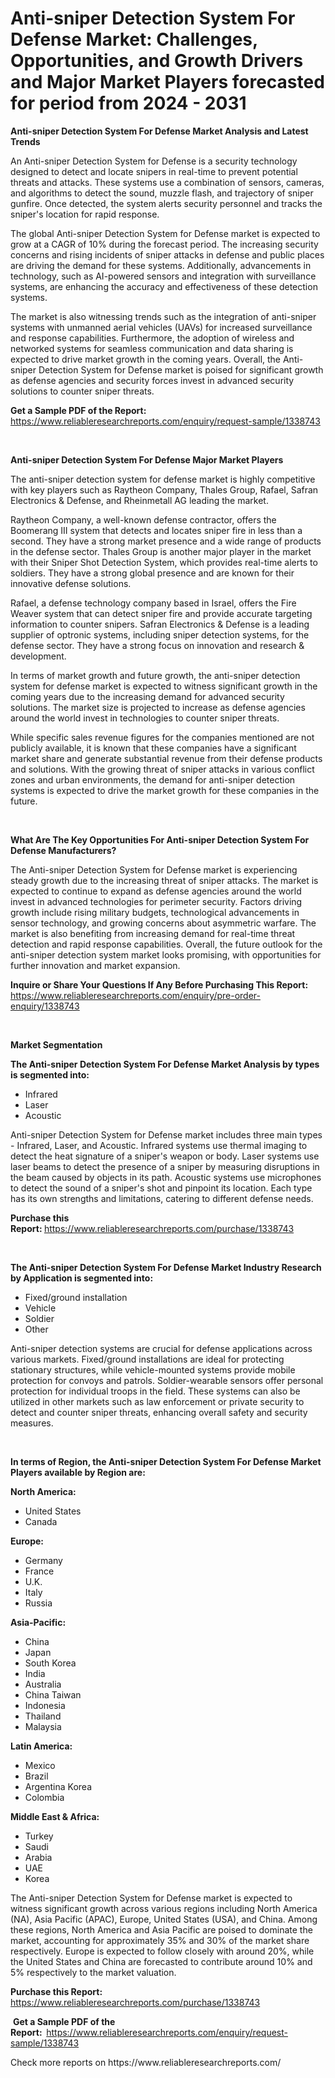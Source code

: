 <p><h1>Anti-sniper Detection System For Defense Market: Challenges, Opportunities, and Growth Drivers and Major Market Players forecasted for period from 2024 - 2031</h1></p><p><strong>Anti-sniper Detection System For Defense Market Analysis and Latest Trends</strong></p>
<p><p>An Anti-sniper Detection System for Defense is a security technology designed to detect and locate snipers in real-time to prevent potential threats and attacks. These systems use a combination of sensors, cameras, and algorithms to detect the sound, muzzle flash, and trajectory of sniper gunfire. Once detected, the system alerts security personnel and tracks the sniper's location for rapid response.</p><p>The global Anti-sniper Detection System for Defense market is expected to grow at a CAGR of 10% during the forecast period. The increasing security concerns and rising incidents of sniper attacks in defense and public places are driving the demand for these systems. Additionally, advancements in technology, such as AI-powered sensors and integration with surveillance systems, are enhancing the accuracy and effectiveness of these detection systems.</p><p>The market is also witnessing trends such as the integration of anti-sniper systems with unmanned aerial vehicles (UAVs) for increased surveillance and response capabilities. Furthermore, the adoption of wireless and networked systems for seamless communication and data sharing is expected to drive market growth in the coming years. Overall, the Anti-sniper Detection System for Defense market is poised for significant growth as defense agencies and security forces invest in advanced security solutions to counter sniper threats.</p></p>
<p><strong>Get a Sample PDF of the Report:&nbsp;</strong> <a href="https://www.reliableresearchreports.com/enquiry/request-sample/1338743">https://www.reliableresearchreports.com/enquiry/request-sample/1338743</a></p>
<p>&nbsp;</p>
<p><strong>Anti-sniper Detection System For Defense Major Market Players</strong></p>
<p><p>The anti-sniper detection system for defense market is highly competitive with key players such as Raytheon Company, Thales Group, Rafael, Safran Electronics & Defense, and Rheinmetall AG leading the market. </p><p>Raytheon Company, a well-known defense contractor, offers the Boomerang III system that detects and locates sniper fire in less than a second. They have a strong market presence and a wide range of products in the defense sector. Thales Group is another major player in the market with their Sniper Shot Detection System, which provides real-time alerts to soldiers. They have a strong global presence and are known for their innovative defense solutions.</p><p>Rafael, a defense technology company based in Israel, offers the Fire Weaver system that can detect sniper fire and provide accurate targeting information to counter snipers. Safran Electronics & Defense is a leading supplier of optronic systems, including sniper detection systems, for the defense sector. They have a strong focus on innovation and research & development.</p><p>In terms of market growth and future growth, the anti-sniper detection system for defense market is expected to witness significant growth in the coming years due to the increasing demand for advanced security solutions. The market size is projected to increase as defense agencies around the world invest in technologies to counter sniper threats.</p><p>While specific sales revenue figures for the companies mentioned are not publicly available, it is known that these companies have a significant market share and generate substantial revenue from their defense products and solutions. With the growing threat of sniper attacks in various conflict zones and urban environments, the demand for anti-sniper detection systems is expected to drive the market growth for these companies in the future.</p></p>
<p>&nbsp;</p>
<p><strong>What Are The Key Opportunities For Anti-sniper Detection System For Defense Manufacturers?</strong></p>
<p><p>The Anti-sniper Detection System for Defense market is experiencing steady growth due to the increasing threat of sniper attacks. The market is expected to continue to expand as defense agencies around the world invest in advanced technologies for perimeter security. Factors driving growth include rising military budgets, technological advancements in sensor technology, and growing concerns about asymmetric warfare. The market is also benefiting from increasing demand for real-time threat detection and rapid response capabilities. Overall, the future outlook for the anti-sniper detection system market looks promising, with opportunities for further innovation and market expansion.</p></p>
<p><strong>Inquire or Share Your Questions If Any Before Purchasing This Report:</strong> <a href="https://www.reliableresearchreports.com/enquiry/pre-order-enquiry/1338743">https://www.reliableresearchreports.com/enquiry/pre-order-enquiry/1338743</a></p>
<p>&nbsp;</p>
<p><strong>Market Segmentation</strong></p>
<p><strong>The Anti-sniper Detection System For Defense Market Analysis by types is segmented into:</strong></p>
<p><ul><li>Infrared</li><li>Laser</li><li>Acoustic</li></ul></p>
<p><p>Anti-sniper Detection System for Defense market includes three main types - Infrared, Laser, and Acoustic. Infrared systems use thermal imaging to detect the heat signature of a sniper's weapon or body. Laser systems use laser beams to detect the presence of a sniper by measuring disruptions in the beam caused by objects in its path. Acoustic systems use microphones to detect the sound of a sniper's shot and pinpoint its location. Each type has its own strengths and limitations, catering to different defense needs.</p></p>
<p><strong>Purchase this Report:&nbsp;</strong><a href="https://www.reliableresearchreports.com/purchase/1338743">https://www.reliableresearchreports.com/purchase/1338743</a></p>
<p>&nbsp;</p>
<p><strong>The Anti-sniper Detection System For Defense Market Industry Research by Application is segmented into:</strong></p>
<p><ul><li>Fixed/ground installation</li><li>Vehicle</li><li>Soldier</li><li>Other</li></ul></p>
<p><p>Anti-sniper detection systems are crucial for defense applications across various markets. Fixed/ground installations are ideal for protecting stationary structures, while vehicle-mounted systems provide mobile protection for convoys and patrols. Soldier-wearable sensors offer personal protection for individual troops in the field. These systems can also be utilized in other markets such as law enforcement or private security to detect and counter sniper threats, enhancing overall safety and security measures.</p></p>
<p>&nbsp;</p>
<p><strong>In terms of Region, the Anti-sniper Detection System For Defense Market Players available by Region are:</strong></p>
<p>
    <p> <strong> North America: </strong>
        <ul>
            <li>United States</li>
            <li>Canada</li>
        </ul>
        </p> 
    <p> <strong> Europe: </strong>
        <ul>
            <li>Germany</li>
            <li>France</li>
            <li>U.K.</li>
            <li>Italy</li>
            <li>Russia</li>
        </ul>
        </p> 
    <p> <strong> Asia-Pacific: </strong>
        <ul>
            <li>China</li>
            <li>Japan</li>
            <li>South Korea</li>
            <li>India</li>
            <li>Australia</li>
            <li>China Taiwan</li>
            <li>Indonesia</li>
            <li>Thailand</li>
            <li>Malaysia</li>
        </ul>
        </p> 
    <p> <strong> Latin America: </strong>
        <ul>
            <li>Mexico</li>
            <li>Brazil</li>
            <li>Argentina Korea</li>
            <li>Colombia</li>
        </ul>
        </p> 
    <p> <strong> Middle East & Africa: </strong>
        <ul>
            <li>Turkey</li>
            <li>Saudi</li>
            <li>Arabia</li>
            <li>UAE</li>
            <li>Korea</li>
        </ul>
    </p>
    </p>
<p><p>The Anti-sniper Detection System for Defense market is expected to witness significant growth across various regions including North America (NA), Asia Pacific (APAC), Europe, United States (USA), and China. Among these regions, North America and Asia Pacific are poised to dominate the market, accounting for approximately 35% and 30% of the market share respectively. Europe is expected to follow closely with around 20%, while the United States and China are forecasted to contribute around 10% and 5% respectively to the market valuation.</p></p>
<p><strong>Purchase this Report: </strong><a href="https://www.reliableresearchreports.com/purchase/1338743">https://www.reliableresearchreports.com/purchase/1338743</a></p>
<p>&nbsp;<strong>Get a Sample PDF of the Report:&nbsp;&nbsp;</strong><a href="https://www.reliableresearchreports.com/enquiry/request-sample/1338743">https://www.reliableresearchreports.com/enquiry/request-sample/1338743</a></p>
<p><strong></strong></p>
<p>Check more reports on https://www.reliableresearchreports.com/</p>